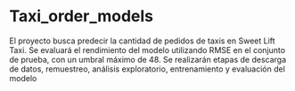 # Taxi_order_models
El proyecto busca predecir la cantidad de pedidos de taxis en Sweet Lift Taxi. Se evaluará el rendimiento del modelo utilizando RMSE en el conjunto de prueba, con un umbral máximo de 48. Se realizarán etapas de descarga de datos, remuestreo, análisis exploratorio, entrenamiento y evaluación del modelo
